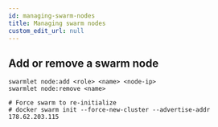 ```yaml
---
id: managing-swarm-nodes
title: Managing swarm nodes
custom_edit_url: null
---
```


## Add or remove a swarm node
```shell
swarmlet node:add <role> <name> <node-ip>
swarmlet node:remove <name>

# Force swarm to re-initialize
# docker swarm init --force-new-cluster --advertise-addr 178.62.203.115
```
